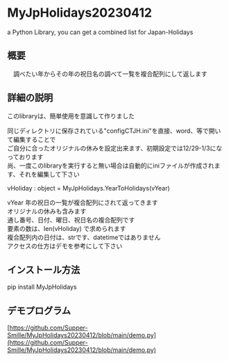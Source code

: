 # MyJpHolidays20230412
a Python Library, you can get a combined list for Japan-Holidays


## 概要
　調べたい年からその年の祝日名の調べて一覧を複合配列にして返します<br>
 
##  詳細の説明<br>
このlibraryは、簡単使用を意識して作りました  

同じディレクトリに保存されている"configCTJH.ini"を直接、word、等で開いて編集することで  
ご自分に合ったオリジナルの休みを設定出来ます、初期設定では12/29-1/3になっております  
尚、一度このlibraryを実行すると無い場合は自動的にiniファイルが作成されます、それを編集して下さい  
 
vHoliday : object = MyJpHolidays.YearToHolidays(vYear)  

vYear 年の祝日の一覧が複合配列にされて返ってきます  
オリジナルの休みも含みます  
通し番号、日付、曜日、祝日名の複合配列です  
要素の数は、len(vHoliday) で求められます  
複合配列内の日付は、strです、datetimeではありません  
アクセスの仕方はデモを参考にして下さい   

## インストール方法  
pip install MyJpHolidays  

## デモプログラム<br>
[https://github.com/Supper-Smille/MyJpHolidays20230412/blob/main/demo.py](https://github.com/Supper-Smille/MyJpHolidays20230412/blob/main/demo.py)
 
    
